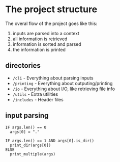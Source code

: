 # The project structure

The overal flow of the project goes like this:
1. inputs are parsed into a context
2. all information is retrieved
3. information is sorted and parsed
4. the information is printed

## directories
 - `/cli` - Everything about parsing inputs
 - `/printing` - Everything about outputing/printing
 - `/io` - Everything about I/O, like retrieving file info
 - `/utils` - Extra utilities
 - `/includes` - Header files

## input parsing
```
IF args.len() == 0
  args[0] = "."

IF args.len() == 1 AND args[0].is_dir()
  print_dir(args[0])
ELSE
  print_multiple(args)
```
